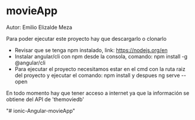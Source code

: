 # movieApp

Autor: Emilio Elizalde Meza

Para poder ejecutar este proyecto hay que descargarlo o clonarlo

- Revisar que se tenga npm instalado, link:  https://nodejs.org/en
- Instalar angular/cli con npm desde la consola, comando: npm install -g @angular/cli
- Para ejecutar el proyecto necesitamos estar en el cmd con la ruta raiz del proyecto y ejecutar el comando: npm install y despues ng serve --open

En todo momento hay que tener acceso a internet ya que la información se obtiene del API de 'themoviedb'

"# ionic-Angular-movieApp" 
